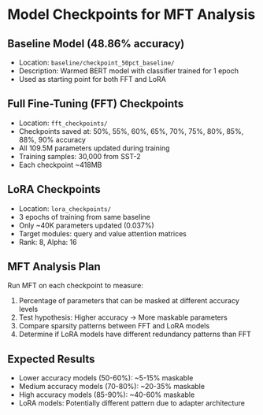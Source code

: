 # Model Checkpoints for MFT Analysis

## Baseline Model (48.86% accuracy)
- Location: `baseline/checkpoint_50pct_baseline/`
- Description: Warmed BERT model with classifier trained for 1 epoch
- Used as starting point for both FFT and LoRA

## Full Fine-Tuning (FFT) Checkpoints
- Location: `fft_checkpoints/`
- Checkpoints saved at: 50%, 55%, 60%, 65%, 70%, 75%, 80%, 85%, 88%, 90% accuracy
- All 109.5M parameters updated during training
- Training samples: 30,000 from SST-2
- Each checkpoint ~418MB

## LoRA Checkpoints  
- Location: `lora_checkpoints/`
- 3 epochs of training from same baseline
- Only ~40K parameters updated (0.037%)
- Target modules: query and value attention matrices
- Rank: 8, Alpha: 16

## MFT Analysis Plan
Run MFT on each checkpoint to measure:
1. Percentage of parameters that can be masked at different accuracy levels
2. Test hypothesis: Higher accuracy → More maskable parameters
3. Compare sparsity patterns between FFT and LoRA models
4. Determine if LoRA models have different redundancy patterns than FFT

## Expected Results
- Lower accuracy models (50-60%): ~5-15% maskable
- Medium accuracy models (70-80%): ~20-35% maskable  
- High accuracy models (85-90%): ~40-60% maskable
- LoRA models: Potentially different pattern due to adapter architecture
